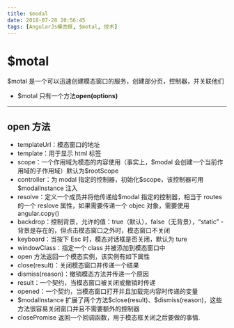 ```yaml
---
title: $modal
date: 2018-07-28 20:56:45
tags: [AngularJs模态框, $motal, 技术]
---
```


# $motal

$motal 是一个可以迅速创建模态窗口的服务，创建部分页，控制器，并关联他们

- $motal 只有一个方法**open(options)**
  <!--more-->

---

## open 方法

- templateUrl：模态窗口的地址
- template：用于显示 html 标签
- scope：一个作用域为模态的内容使用（事实上，\$modal 会创建一个当前作用域的子作用域）默认为$rootScope
- controller：为 modal 指定的控制器，初始化\$scope，该控制器可用\$modalInstance 注入
- resolve：定义一个成员并将他传递给\$modal 指定的控制器，相当于 routes 的一个 reslove 属性，如果需要传递一个 objec 对象，需要使用 angular.copy()
- backdrop：控制背景，允许的值：true（默认），false（无背景），“static” - 背景是存在的，但点击模态窗口之外时，模态窗口不关闭
- keyboard：当按下 Esc 时，模态对话框是否关闭，默认为 ture
- windowClass：指定一个 class 并被添加到模态窗口中
- open 方法返回一个模态实例，该实例有如下属性
- close(result)：关闭模态窗口并传递一个结果
- dismiss(reason)：撤销模态方法并传递一个原因
- result：一个契约，当模态窗口被关闭或撤销时传递
- opened：一个契约，当模态窗口打开并且加载完内容时传递的变量
- \$modalInstance 扩展了两个方法\$close(result)、\$dismiss(reason)，这些方法很容易关闭窗口并且不需要额外的控制器
- closePromise 返回一个回调函数，用于模态框关闭之后要做的事情.
